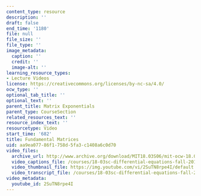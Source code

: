 ```yaml
---
content_type: resource
description: ''
draft: false
end_time: '1180'
file: null
file_size: ''
file_type: ''
image_metadata:
  caption: ''
  credit: ''
  image-alt: ''
learning_resource_types:
- Lecture Videos
license: https://creativecommons.org/licenses/by-nc-sa/4.0/
ocw_type: ''
optional_tab_title: ''
optional_text: ''
parent_title: Matrix Exponentials
parent_type: CourseSection
related_resources_text: ''
resource_index_text: ''
resourcetype: Video
start_time: '682'
title: Fundamental Matrices
uid: aa9ea077-86f1-758d-5fa3-c1408a6c0d70
video_files:
  archive_url: http://www.archive.org/download/MIT18.03S06/mit-ocw-18.03-lec28-25apr2003-220k_512kb.mp4
  video_captions_file: /courses/18-03sc-differential-equations-fall-2011/6885d4b85cb95fea856f020ffd8cc5d5_2SuTN8rpe4I.vtt
  video_thumbnail_file: https://img.youtube.com/vi/2SuTN8rpe4I/default.jpg
  video_transcript_file: /courses/18-03sc-differential-equations-fall-2011/429d007e0d64cb422b9fac93f4e5d81a_2SuTN8rpe4I.pdf
video_metadata:
  youtube_id: 2SuTN8rpe4I
---
```

